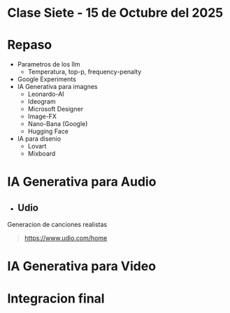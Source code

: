 # Clase Siete - 15 de Octubre del 2025

# Repaso

* Parametros de los llm
  * Temperatura, top-p, frequency-penalty
* Google Experiments 
* IA Generativa para imagnes
  * Leonardo-AI
  * Ideogram
  * Microsoft Designer
  * Image-FX
  * Nano-Bana (Google)
  * Hugging Face
* IA para disenio
  * Lovart
  * Mixboard

# IA Generativa para Audio

- ## Udio

 Generacion de canciones realistas
 >  https://www.udio.com/home



# IA Generativa para Video

# Integracion final

